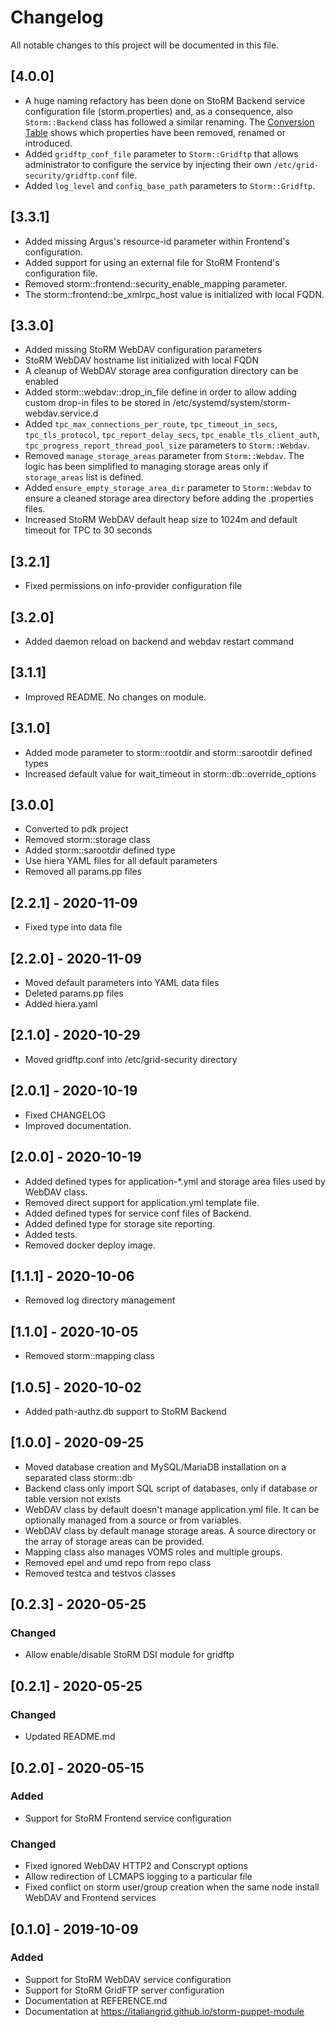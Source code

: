 # Changelog

All notable changes to this project will be documented in this file.

## [4.0.0]

- A huge naming refactory has been done on StoRM Backend service configuration file (storm.properties) and, as a consequence, also `Storm::Backend` class has followed a similar renaming. The [Conversion Table](README.md#conversion-table-from-v320-to-v400) shows which properties have been removed, renamed or introduced.
- Added `gridftp_conf_file` parameter to `Storm::Gridftp` that allows administrator to configure the service by injecting their own `/etc/grid-security/gridftp.conf` file.
- Added `log_level` and `config_base_path` parameters to `Storm::Gridftp`.

## [3.3.1]

- Added missing Argus's resource-id parameter within Frontend's configuration.
- Added support for using an external file for StoRM Frontend's configuration file.
- Removed storm::frontend::security_enable_mapping parameter.
- The storm::frontend::be_xmlrpc_host value is initialized with local FQDN.

## [3.3.0]

- Added missing StoRM WebDAV configuration parameters
- StoRM WebDAV hostname list initialized with local FQDN
- A cleanup of WebDAV storage area configuration directory can be enabled
- Added storm::webdav::drop_in_file define in order to allow adding custom drop-in files to be stored in /etc/systemd/system/storm-webdav.service.d 
- Added `tpc_max_connections_per_route`, `tpc_timeout_in_secs`, `tpc_tls_protocol`, `tpc_report_delay_secs`, `tpc_enable_tls_client_auth`, `tpc_progress_report_thread_pool_size` parameters to `Storm::Webdav`.
- Removed `manage_storage_areas` parameter from `Storm::Webdav`. The logic has been simplified to managing storage areas only if `storage_areas` list is defined.
- Added `ensure_empty_storage_area_dir` parameter to `Storm::Webdav` to ensure a cleaned storage area directory before adding the .properties files.
- Increased StoRM WebDAV default heap size to 1024m and default timeout for TPC to 30 seconds

## [3.2.1]

- Fixed permissions on info-provider configuration file

## [3.2.0]

- Added daemon reload on backend and webdav restart command

## [3.1.1]

- Improved README. No changes on module.

## [3.1.0]

- Added mode parameter to storm::rootdir and storm::sarootdir defined types
- Increased default value for wait_timeout in storm::db::override_options

## [3.0.0]

- Converted to pdk project
- Removed storm::storage class
- Added storm::sarootdir defined type
- Use hiera YAML files for all default parameters
- Removed all params.pp files

## [2.2.1] - 2020-11-09

- Fixed type into data file

## [2.2.0] - 2020-11-09

- Moved default parameters into YAML data files
- Deleted params.pp files
- Added hiera.yaml

## [2.1.0] - 2020-10-29

- Moved gridftp.conf into /etc/grid-security directory

## [2.0.1] - 2020-10-19

- Fixed CHANGELOG
- Improved documentation.

## [2.0.0] - 2020-10-19

- Added defined types for application-*.yml and storage area files used by WebDAV class.
- Removed direct support for application.yml template file.
- Added defined types for service conf files of Backend.
- Added defined type for storage site reporting.
- Added tests.
- Removed docker deploy image.

## [1.1.1] - 2020-10-06

- Removed log directory management

## [1.1.0] - 2020-10-05

- Removed storm::mapping class

## [1.0.5] - 2020-10-02

- Added path-authz.db support to StoRM Backend

## [1.0.0] - 2020-09-25

- Moved database creation and MySQL/MariaDB installation on a separated class storm::db
- Backend class only import SQL script of databases, only if database or table version not exists
- WebDAV class by default doesn't manage application.yml file. It can be optionally managed from a source or from variables.
- WebDAV class by default manage storage areas. A source directory or the array of storage areas can be provided.
- Mapping class also manages VOMS roles and multiple groups.
- Removed epel and umd repo from repo class
- Removed testca and testvos classes

## [0.2.3] - 2020-05-25

### Changed

- Allow enable/disable StoRM DSI module for gridftp

## [0.2.1] - 2020-05-25

### Changed

- Updated README.md

## [0.2.0] - 2020-05-15

### Added

- Support for StoRM Frontend service configuration

### Changed

- Fixed ignored WebDAV HTTP2 and Conscrypt options
- Allow redirection of LCMAPS logging to a particular file
- Fixed conflict on storm user/group creation when the same node install WebDAV and Frontend services

## [0.1.0] - 2019-10-09

### Added
- Support for StoRM WebDAV service configuration
- Support for StoRM GridFTP server configuration
- Documentation at REFERENCE.md
- Documentation at https://italiangrid.github.io/storm-puppet-module
